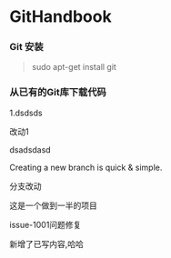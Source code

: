 # GitHandbook
### Git 安装
> sudo apt-get install git

### 从已有的Git库下载代码
1.dsdsds

改动1

dsadsdasd


Creating a new branch is quick & simple.

分支改动

这是一个做到一半的项目


issue-1001问题修复

新增了已写内容,哈哈

